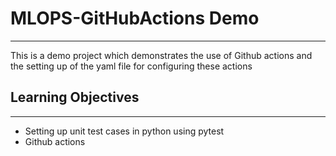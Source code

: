 # MLOPS-GitHubActions Demo
---


This is a demo project which demonstrates the use of Github actions and the setting up of the yaml file for configuring these actions


## Learning Objectives
---

* Setting up unit test cases in python using pytest
* Github actions


